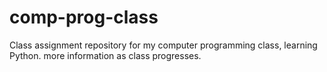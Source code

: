 # comp-prog-class
Class assignment repository for my computer programming class, learning Python.
more information as class progresses.
